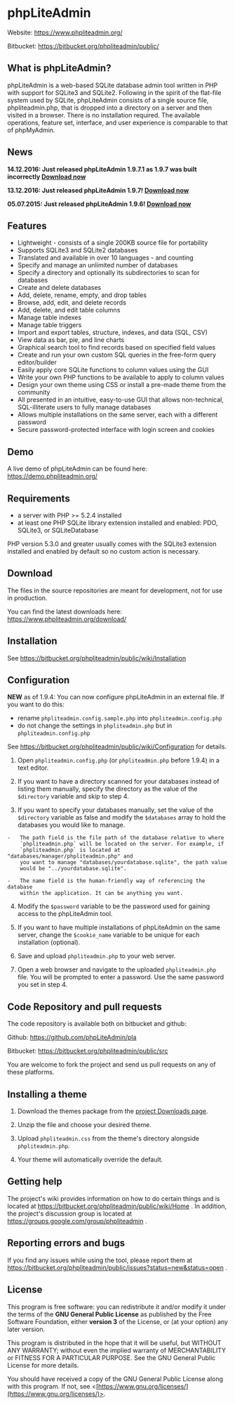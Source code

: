 # phpLiteAdmin

Website: https://www.phpliteadmin.org/

Bitbucket: https://bitbucket.org/phpliteadmin/public/

## What is phpLiteAdmin?

phpLiteAdmin is a web-based SQLite database admin tool written in PHP with
support for SQLite3 and SQLite2. Following in the spirit of the flat-file system
used by SQLite, phpLiteAdmin consists of a single source file, phpliteadmin.php,
that is dropped into a directory on a server and then visited in a browser.
There is no installation required. The available operations, feature set,
interface, and user experience is comparable to that of phpMyAdmin.

## News

**14.12.2016: Just released phpLiteAdmin 1.9.7.1 as 1.9.7 was built incorrectly [Download now](https://www.phpliteadmin.org/download/)**

**13.12.2016: Just released phpLiteAdmin 1.9.7! [Download now](https://www.phpliteadmin.org/download/)**

**05.07.2015: Just released phpLiteAdmin 1.9.6! [Download now](https://www.phpliteadmin.org/download/)**

## Features

-   Lightweight - consists of a single 200KB source file for portability
-   Supports SQLite3 and SQLite2 databases
-   Translated and available in over 10 languages - and counting
-   Specify and manage an unlimited number of databases
-   Specify a directory and optionally its subdirectories to scan for databases
-   Create and delete databases
-   Add, delete, rename, empty, and drop tables
-   Browse, add, edit, and delete records
-   Add, delete, and edit table columns
-   Manage table indexes
-   Manage table triggers
-   Import and export tables, structure, indexes, and data (SQL, CSV)
-   View data as bar, pie, and line charts
-   Graphical search tool to find records based on specified field values
-   Create and run your own custom SQL queries in the free-form query editor/builder
-   Easily apply core SQLite functions to column values using the GUI
-   Write your own PHP functions to be available to apply to column values
-   Design your own theme using CSS or install a pre-made theme from the community
-   All presented in an intuitive, easy-to-use GUI that allows non-technical, SQL-illiterate users to fully manage databases 
-   Allows multiple installations on the same server, each with a different password
-   Secure password-protected interface with login screen and cookies

## Demo

A live demo of phpLiteAdmin can be found here:
https://demo.phpliteadmin.org/

## Requirements

-   a server with PHP >= 5.2.4 installed
-   at least one PHP SQLite library extension installed and enabled: PDO,
    SQLite3, or SQLiteDatabase
    
PHP version 5.3.0 and greater usually comes with the SQLite3 extension installed
and enabled by default so no custom action is necessary.

## Download

The files in the source repositories are meant for development, not for use in production.

You can find the latest downloads here:
https://www.phpliteadmin.org/download/

## Installation

See https://bitbucket.org/phpliteadmin/public/wiki/Installation


## Configuration

**NEW** as of 1.9.4: You can now configure phpLiteAdmin in an external file. If
you want to do this:

-   rename `phpliteadmin.config.sample.php` into `phpliteadmin.config.php`
-   do not change the settings in `phpliteadmin.php` but in
    `phpliteadmin.config.php`

See https://bitbucket.org/phpliteadmin/public/wiki/Configuration for details.

1.   Open `phpliteadmin.config.php` (or `phpliteadmin.php` before 1.9.4) in
     a text editor.
	
2.   If you want to have a directory scanned for your databases instead of
     listing them manually, specify the directory as the value of the 
     `$directory` variable and skip to step 4. 
	
3.   If you want to specify your databases manually, set the value of the
     `$directory` variable as false and modify the `$databases` array to
     hold the databases you would like to manage.
	
    -   The path field is the file path of the database relative to where
        `phpliteadmin.php` will be located on the server. For example, if
        `phpliteadmin.php` is located at "databases/manager/phpliteadmin.php" and
        you want to manage "databases/yourdatabase.sqlite", the path value
        would be "../yourdatabase.sqlite".
		
    -   The name field is the human-friendly way of referencing the database
        within the application. It can be anything you want.

4.   Modify the `$password` variable to be the password used for gaining access
     to the phpLiteAdmin tool.
	
5.   If you want to have multiple installations of phpLiteAdmin on the same
     server, change the `$cookie_name` variable to be unique for each installation
     (optional).

6.   Save and upload `phpliteadmin.php` to your web server.
	
7.   Open a web browser and navigate to the uploaded `phpliteadmin.php` file. You
     will be prompted to enter a password. Use the same password you set in step 4.
     
## Code Repository and pull requests

The code repository is available both on bitbucket and github:

Github: https://github.com/phpLiteAdmin/pla

Bitbucket: https://bitbucket.org/phpliteadmin/public/src

You are welcome to fork the project and send us pull requests on any of these
platforms.

## Installing a theme
	
1.   Download the themes package from the [project Downloads page](https://www.phpliteadmin.org/download/).
	
2.   Unzip the file and choose your desired theme.
	
3.   Upload `phpliteadmin.css` from the theme's directory alongside
     `phpliteadmin.php`.
	
4.   Your theme will automatically override the default.


## Getting help

The project's wiki provides information on how to do certain things and is
located at https://bitbucket.org/phpliteadmin/public/wiki/Home .
In addition, the project's discussion group is located at
https://groups.google.com/group/phpliteadmin .


## Reporting errors and bugs

If you find any issues while using the tool, please report them at
https://bitbucket.org/phpliteadmin/public/issues?status=new&status=open .

## License

This program is free software: you can redistribute it and/or modify
it under the terms of the **GNU General Public License** as published by
the Free Software Foundation, either **version 3** of the License, or
(at your option) any later version.

This program is distributed in the hope that it will be useful,
but WITHOUT ANY WARRANTY; without even the implied warranty of
MERCHANTABILITY or FITNESS FOR A PARTICULAR PURPOSE.  See the
GNU General Public License for more details.

You should have received a copy of the GNU General Public License
along with this program.  If not, see <[https://www.gnu.org/licenses/](https://www.gnu.org/licenses/)>.
